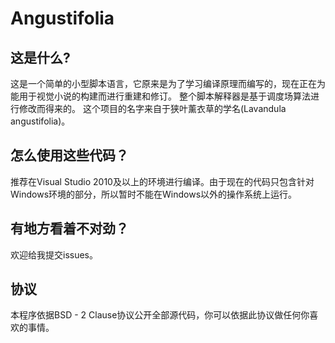 # Angustifolia

## 这是什么?
这是一个简单的小型脚本语言，它原来是为了学习编译原理而编写的，现在正在为能用于视觉小说的构建而进行重建和修订。
整个脚本解释器是基于调度场算法进行修改而得来的。
这个项目的名字来自于狭叶薰衣草的学名(Lavandula angustifolia)。

## 怎么使用这些代码？
推荐在Visual Studio 2010及以上的环境进行编译。由于现在的代码只包含针对Windows环境的部分，所以暂时不能在Windows以外的操作系统上运行。

## 有地方看着不对劲？
欢迎给我提交issues。

## 协议
本程序依据BSD - 2 Clause协议公开全部源代码，你可以依据此协议做任何你喜欢的事情。